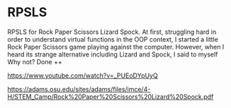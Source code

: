 # RPSLS

RPSLS for Rock Paper Scissors Lizard Spock. At first, struggling hard in order to understand virtual functions in the OOP context, I started a little Rock Paper Scissors game playing against the computer. However, when I heard its strange alternative including Lizard and Spock, I said to myself Why not? Done ++

https://www.youtube.com/watch?v=_PUEoDYpUyQ

https://adams.osu.edu/sites/adams/files/imce/4-H/STEM_Camp/Rock%20Paper%20Scissors%20Lizard%20Spock.pdf
